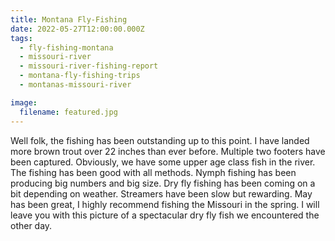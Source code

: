 ```yaml
---
title: Montana Fly-Fishing
date: 2022-05-27T12:00:00.000Z
tags:
  - fly-fishing-montana
  - missouri-river
  - missouri-river-fishing-report
  - montana-fly-fishing-trips
  - montanas-missouri-river

image:
  filename: featured.jpg
---
```


Well folk, the fishing has been outstanding up to this point. I have landed more brown trout over 22 inches than ever before. Multiple two footers have been captured. Obviously, we have some upper age class fish in the river. The fishing has been good with all methods. Nymph fishing has been producing big numbers and big size. Dry fly fishing has been coming on a bit depending on weather. Streamers have been slow but rewarding. May has been great, I highly recommend fishing the Missouri in the spring. I will leave you with this picture of a spectacular dry fly fish we encountered the other day.
